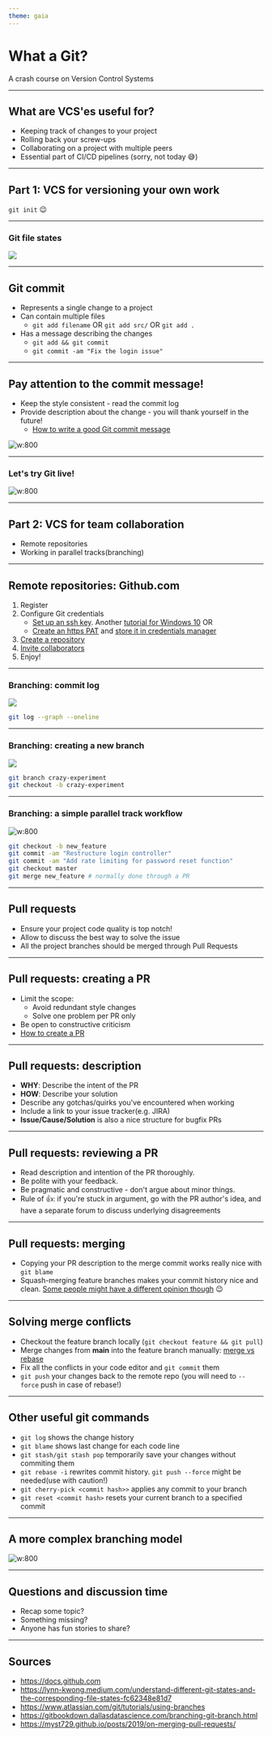 ```yaml
---
theme: gaia
---
```

# What a Git?

A crash course on Version Control Systems

---
## What are VCS'es useful for?

- Keeping track of changes to your project
- Rolling back your screw-ups
- Collaborating on a project with multiple peers
- Essential part of CI/CD pipelines (sorry, not today 😅)

---
## Part 1: VCS for versioning your own work

`git init` 😉

---
### Git file states
![](file_states_git.jpeg)

---

## Git commit
- Represents a single change to a project
- Can contain multiple files
    - `git add filename` OR `git add src/` OR `git add .`
- Has a message describing the changes
    - `git add && git commit`
    - `git commit -am "Fix the login issue"`

---
## Pay attention to the commit message!
- Keep the style consistent - read the commit log
- Provide description about the change - you will thank yourself in the future!
    - [How to write a good Git commit message](https://chris.beams.io/posts/git-commit)

![w:800](commit_message.png)
  
---
### Let's try Git live!
![w:800](live_demo.gif)

---
## Part 2: VCS for team collaboration
- Remote repositories
- Working in parallel tracks(branching)

---
## Remote repositories: Github.com
1. Register
2. Configure Git credentials
    - [Set up an ssh key](https://docs.github.com/en/github/authenticating-to-github/connecting-to-github-with-ssh). Another [tutorial for Windows 10](https://dev.to/bdbch/setting-up-ssh-and-git-on-windows-10-2khk)
    OR
    - [Create an https PAT](https://docs.github.com/en/github/authenticating-to-github/keeping-your-account-and-data-secure/creating-a-personal-access-token) and [store it in credentials manager](https://docs.github.com/en/get-started/getting-started-with-git/caching-your-github-credentials-in-git)
3. [Create a repository](https://docs.github.com/en/github/creating-cloning-and-archiving-repositories/creating-a-repository-on-github/creating-a-new-repository)
4. [Invite collaborators](https://docs.github.com/en/account-and-profile/setting-up-and-managing-your-github-user-account/managing-access-to-your-personal-repositories/inviting-collaborators-to-a-personal-repository)
5. Enjoy!


---
### Branching: commit log
![](basic_commit_history.svg)
```sh
git log --graph --oneline
```

---
### Branching: creating a new branch
![](creating_a_branch.svg)
```sh
git branch crazy-experiment
git checkout -b crazy-experiment
```

---
### Branching: a simple parallel track workflow
![w:800](basic_branching.png)
```sh
git checkout -b new_feature
git commit -am "Restructure login controller"
git commit -am "Add rate limiting for password reset function"
git checkout master 
git merge new_feature # normally done through a PR
```

---
## Pull requests
- Ensure your project code quality is top notch!
- Allow to discuss the best way to solve the issue
- All the project branches should be merged through Pull Requests

---
## Pull requests: creating a PR
- Limit the scope:
    - Avoid redundant style changes
    - Solve one problem per PR only
- Be open to constructive criticism
- [How to create a PR](https://docs.github.com/en/github/collaborating-with-pull-requests/proposing-changes-to-your-work-with-pull-requests/creating-a-pull-request#creating-the-pull-request)

---
## Pull requests: description
- **WHY**: Describe the intent of the PR
- **HOW**: Describe your solution
- Describe any gotchas/quirks you've encountered when working
- Include a link to your issue tracker(e.g. JIRA)
- **Issue/Cause/Solution** is also a nice structure for bugfix PRs
---
## Pull requests: reviewing a PR
- Read description and intention of the PR thoroughly.
- Be polite with your feedback.
- Be pragmatic and constructive - don't argue about minor things.
- Rule of 👍: if you're stuck in argument, go with the PR author's idea, and have a separate forum to discuss underlying disagreements

---
## Pull requests: merging
- Copying your PR description to the merge commit works really nice with `git blame`
- Squash-merging feature branches makes your commit history nice and clean. [Some people might have a different opinion though](https://myst729.github.io/posts/2019/on-merging-pull-requests/) 😉

---
## Solving merge conflicts
- Checkout the feature branch locally (`git checkout feature && git pull`)
- Merge changes from **main** into the feature branch manually: [merge vs rebase](https://www.atlassian.com/git/tutorials/merging-vs-rebasing)
- Fix all the conflicts in your code editor and `git commit` them
- `git push` your changes back to the remote repo (you will need to `--force` push in case of rebase!) 

---
## Other useful git commands
- `git log` shows the change history
- `git blame` shows last change for each code line
- `git stash/git stash pop` temporarily save your changes without commiting them
- `git rebase -i` rewrites commit history. `git push --force` might be needed(use with caution!)
- `git cherry-pick <commit hash>>` applies any commit to your branch
- `git reset <commit hash>` resets your current branch to a specified commit

---
## A more complex branching model
![w:800](gitflow.png)

---
## Questions and discussion time
- Recap some topic?
- Something missing?
- Anyone has fun stories to share?
---
## Sources
- https://docs.github.com
- https://lynn-kwong.medium.com/understand-different-git-states-and-the-corresponding-file-states-fc62348e81d7
- https://www.atlassian.com/git/tutorials/using-branches
- https://gitbookdown.dallasdatascience.com/branching-git-branch.html
- https://myst729.github.io/posts/2019/on-merging-pull-requests/
